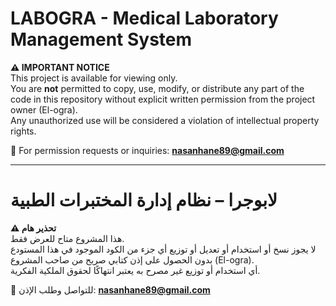 # LABOGRA - Medical Laboratory Management System

**⚠️ IMPORTANT NOTICE**  
This project is available for viewing only.  
You are **not** permitted to copy, use, modify, or distribute any part of the code in this repository without explicit written permission from the project owner (El-ogra).  
Any unauthorized use will be considered a violation of intellectual property rights.

📧 For permission requests or inquiries: **nasanhane89@gmail.com**

---

# لابوجرا – نظام إدارة المختبرات الطبية

**⚠️ تحذير هام**  
هذا المشروع متاح للعرض فقط.  
لا يجوز نسخ أو استخدام أو تعديل أو توزيع أي جزء من الكود الموجود في هذا المستودع بدون الحصول على إذن كتابي صريح من صاحب المشروع (El-ogra).  
أي استخدام أو توزيع غير مصرح به يعتبر انتهاكًا لحقوق الملكية الفكرية.

📧 للتواصل وطلب الإذن: **nasanhane89@gmail.com**
